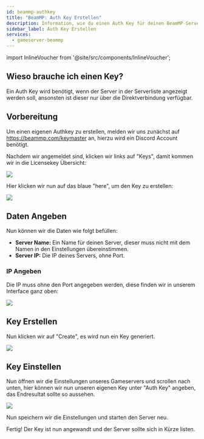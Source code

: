 ```yaml
---
id: beammp-authkey
title: "BeamMP: Auth Key Erstellen"
description: Information, wie du einen Auth Key für deinen BeamMP Server von ZAP-Hosting erstellen kannst  - ZAP-Hosting.com Dokumentation
sidebar_label: Auth Key Erstellen
services:
  - gameserver-beammp
---
```


import InlineVoucher from '@site/src/components/InlineVoucher';

## Wieso brauche ich einen Key?

Ein Auth Key wird benötigt, wenn der Server in der Serverliste angezeigt werden soll, ansonsten ist dieser nur über die Direktverbindung verfügbar.

<InlineVoucher />

## Vorbereitung
Um einen eigenen Authkey zu erstellen, melden wir uns zunächst auf https://beammp.com/keymaster an, hierzu wird ein Discord Account benötigt.

Nachdem wir angemeldet sind, klicken wir links auf "Keys", damit kommen wir in die Licensekey Übersicht:

![](https://screensaver01.zap-hosting.com/index.php/s/dxHwK89xk9dQiKD/preview)

Hier klicken wir nun auf das blaue "here", um den Key zu erstellen:

![](https://screensaver01.zap-hosting.com/index.php/s/QSgb4wBKGMtFMJ5/preview)


## Daten Angeben

Nun können wir die Daten wie folgt befüllen:

- **Server Name:** Ein Name für deinen Server, dieser muss nicht mit dem Namen in den Einstellungen übereinstimmen.
- **Server IP:** Die IP deines Servers, ohne Port.


### IP Angeben

Die IP muss ohne den Port angegeben werden, diese finden wir in unserem Interface ganz oben:

![](https://screensaver01.zap-hosting.com/index.php/s/ZMBTW3omeADmQyC/preview)

## Key Erstellen

Nun klicken wir auf "Create", es wird nun ein Key generiert.

![](https://screensaver01.zap-hosting.com/index.php/s/ZqaRXZeJxc2Ncme/preview)

## Key Einstellen

Nun öffnen wir die Einstellungen unseres Gameservers und scrollen nach unten, hier können wir nun unseren eigenen Key unter "Auth Key" angeben, das Endresultat sollte so aussehen.

![](https://screensaver01.zap-hosting.com/index.php/s/ggqXrWosXx5NkPo/preview)

Nun speichern wir die Einstellungen und starten den Server neu.

Fertig! Der Key ist nun angewandt und der Server sollte sich in Kürze listen.

